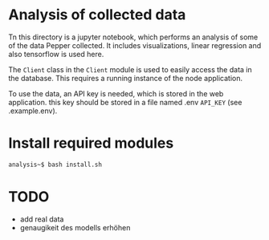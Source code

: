 # Analysis of collected data

Tn this directory is a jupyter notebook, which performs an analysis of some of the data Pepper collected.
It includes visualizations, linear regression and also tensorflow is used here.

The `Client` class in the `Client` module is used to easily access the data in the database. This requires a running instance of the node application.

To use the data, an API key is needed, which is stored in the web application. this key should be stored in a file named .env `API_KEY` (see .example.env).

# Install required modules

```bash
analysis~$ bash install.sh
```

# TODO

- add real data
- genaugikeit des modells erhöhen
